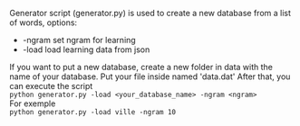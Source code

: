 Generator script (generator.py) is used to create a new database from a list of words, options:
* -ngram <number> set ngram for learning
* -load <filname> load learning data from json

If you want to put a new database, create a new folder in data with the name of your database. Put your file inside named 'data.dat'
After that, you can execute the script <br />
`python generator.py -load <your_database_name> -ngram <ngram>`<br />
For exemple <br />
`python generator.py -load ville -ngram 10`<br />
